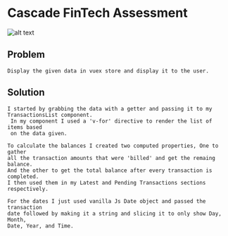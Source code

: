 # Cascade FinTech Assessment

![alt text](https://github.com/brolz/[CascadeAssessment]/blob/[main]/screenshot.png?raw=true)

## Problem
```
Display the given data in vuex store and display it to the user.
```

## Solution
```
I started by grabbing the data with a getter and passing it to my TransactionsList component.
 In my component I used a 'v-for' directive to render the list of items based 
 on the data given.

To calculate the balances I created two computed properties, One to gather 
all the transaction amounts that were 'billed' and get the remaing balance. 
And the other to get the total balance after every transaction is completed. 
I then used them in my Latest and Pending Transactions sections respectively.

For the dates I just used vanilla Js Date object and passed the transaction 
date followed by making it a string and slicing it to only show Day, Month, 
Date, Year, and Time.
```